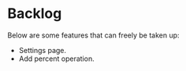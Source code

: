 # Backlog

Below are some features that can freely be taken up:
 * Settings page.
 * Add percent operation.
